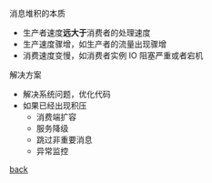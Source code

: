 消息堆积的本质  
- 生产者速度**远大于**消费者的处理速度  
- 生产速度骤增，如生产者的流量出现骤增  
- 消费速度变慢，如消费者实例 IO 阻塞严重或者宕机  

解决方案  
- 解决系统问题，优化代码  
- 如果已经出现积压  
    - 消费端扩容  
    - 服务降级  
    - 跳过非重要消息  
    - 异常监控  

[back](../16.md)  